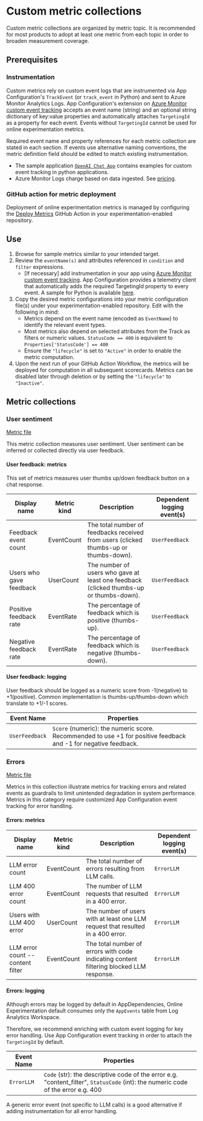# Custom metric collections

Custom metric collections are organized by metric topic. It is recommended for most products to adopt at least one metric from each topic in order to broaden measurement coverage.

## Prerequisites

### Instrumentation
Custom metrics rely on custom event logs that are instrumented via App Configuration's `TrackEvent` (or `track_event` in Python) and sent to Azure Monitor Analytics Logs. App Configuration's extension on [Azure Monitor custom event tracking](https://learn.microsoft.com/en-us/dotnet/api/microsoft.applicationinsights.telemetryclient.trackevent) accepts an event name (string) and an optional string dictionary of key:value properties and automatically attaches `TargetingId` as a property for each event. Events without `TargetingId` cannot be used for online experimentation metrics. 

Required event name and property references for each metric collection are stated in each section. If events use alternative naming conventions, the metric definition field should be edited to match existing instrumentation.

* The sample application [`OpenAI Chat App`](https://github.com/Azure-Samples/openai-chat-app-eval-ab) contains examples for custom event tracking in python applications.
* Azure Monitor Logs charge based on data ingested. See [pricing](https://azure.microsoft.com/en-us/pricing/details/monitor/).


### GitHub action for metric deployment

Deployment of online experimentation metrics is managed by configuring the [Deploy Metrics](https://github.com/Azure/online-experimentation-deploy-metrics) GitHub Action in your experimentation-enabled repository.

## Use

1. Browse for sample metrics similar to your intended target.
1. Review the `eventName(s)` and attributes referenced in `condition` and `filter` expressions.
    - [If necessary] add instrumentation in your app using [Azure Monitor custom event tracking](https://learn.microsoft.com/en-us/dotnet/api/microsoft.applicationinsights.telemetryclient.trackevent). App Configuration provides a telemetry client that automatically adds the required TargetingId property to every event.     A sample for Python is available [here](https://github.com/Azure-Samples/quote-of-the-day-python/blob/main/src/quoteoftheday/routes.py). 
1. Copy the desired metric configurations into your metric configuration file(s) under your experimentation-enabled repository. Edit with the following in mind:
    - Metrics depend on the event name (encoded as `EventName`) to identify the relevant event types. 
    - Most metrics also depend on selected attributes from the Track        as filters or numeric values. `StatusCode == 400` is equivalent to `Properties['StatusCode'] == 400`
    - Ensure the `"lifecycle"` is set to `"Active"` in order to enable the metric computation.
1. Upon the next run of your GitHub Action Workflow, the metrics will be deployed for computation in all subsequent scorecards. Metrics can be disabled later through deletion or by setting the `"lifecycle"` to `"Inactive"`.


## Metric collections 

### User sentiment
[Metric file](./metrics-user-sentiment.json) 

This metric collection measures user sentiment. User sentiment can be inferred or collected directly via user feedback.

#### User feedback: metrics 
This set of metrics measures user thumbs up/down feedback button on a chat response.

| Display name| Metric kind | Description | Dependent logging event(s) |
| ----- | -----| ----------------|------|
| Feedback event count | EventCount |  The total number of feedbacks received from users (clicked thumbs-up or thumbs-down). | `UserFeedback`|
| Users who gave feedback | UserCount | The number of users who gave at least one feedback (clicked thumbs-up or thumbs-down).| `UserFeedback`|
| Positive feedback rate | EventRate | The percentage of feedback which is positive (thumbs-up). | `UserFeedback`|
| Negative feedback rate | EventRate | The percentage of feedback which is negative (thumbs-down).| `UserFeedback`|


#### User feedback: logging 
User feedback should be logged as a numeric score from -1(negative) to +1(positive). Common implementation is thumbs-up/thumbs-down which translate to +1/-1 scores.

| Event Name | Properties |
| -------- | -------- |
|`UserFeedback` | `Score` (numeric): the numeric score. Recommended to use +1 for positive feedback and -1 for negative feedback. |


### Errors

[Metric file](./metrics-errors.json)

Metrics in this collection illustrate metrics for tracking errors and related events as guardrails to limit unintended degradation in system performance. Metrics in this category require customized App Configuration event tracking for error handling.

#### Errors: metrics

| Display name| Metric kind | Description | Dependent logging event(s) |
| ----- | -----| ----------------|------|
| LLM error count | EventCount | The total number of errors resulting from LLM calls. | `ErrorLLM` |
| LLM 400 error count | EventCount | The number of LLM requests that resulted in a 400 error. | `ErrorLLM` |
| Users with LLM 400 error | UserCount | The number of users with at least one LLM request that resulted in a 400 error. | `ErrorLLM` |
| LLM error count -- content filter | EventCount | The total number of errors with code indicating content filtering blocked LLM response. | `ErrorLLM` |

#### Errors: logging
Although errors may be logged by default in AppDependencies, Online Experimentation default consumes only the `AppEvents` table from Log Analytics Workspace.

Therefore, we recommend enriching with custom event logging for key error handling. Use App Configuration event tracking in order to attach the `TargetingId` by default.

| Event Name | Properties |
| -------- | -------- | 
| `ErrorLLM` | `Code` (str): the descriptive code of the error e.g. "content_filter", `StatusCode` (int): the numeric code of the error e.g. 400 | 

A generic error event (not specific to LLM calls) is a good alternative if adding instrumentation for all error handling.

